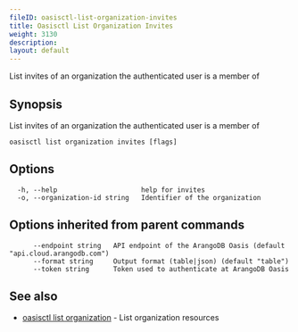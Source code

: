 ```yaml
---
fileID: oasisctl-list-organization-invites
title: Oasisctl List Organization Invites
weight: 3130
description: 
layout: default
---
```

List invites of an organization the authenticated user is a member of

## Synopsis

List invites of an organization the authenticated user is a member of

```
oasisctl list organization invites [flags]
```

## Options

```
  -h, --help                     help for invites
  -o, --organization-id string   Identifier of the organization
```

## Options inherited from parent commands

```
      --endpoint string   API endpoint of the ArangoDB Oasis (default "api.cloud.arangodb.com")
      --format string     Output format (table|json) (default "table")
      --token string      Token used to authenticate at ArangoDB Oasis
```

## See also

* [oasisctl list organization](oasisctl-list-organization)	 - List organization resources


